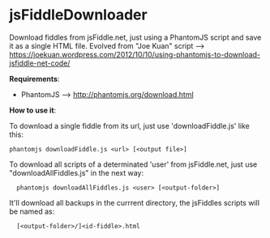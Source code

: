 # jsFiddleDownloader

Download fiddles from jsFiddle.net, just using a PhantomJS script and save it as a single HTML file.
Evolved from "Joe Kuan" script --> https://joekuan.wordpress.com/2012/10/10/using-phantomjs-to-download-jsfiddle-net-code/

**Requirements**:

- PhantomJS --> http://phantomjs.org/download.html

**How to use it**:

To download a single fiddle from its url, just use 'downloadFiddle.js' like this:

```
phantomjs downloadFiddle.js <url> [<output file>]
```

To download all scripts of a determinated 'user' from jsFiddle.net, just use "downloadAllFiddles.js" in the next way:
```
  phantomjs downloadAllFiddles.js <user> [<output-folder>]
```
It'll download all backups in the currrent directory, the jsFiddles scripts will be named as:

```
  [<output-folder>/]<id-fiddle>.html
```


